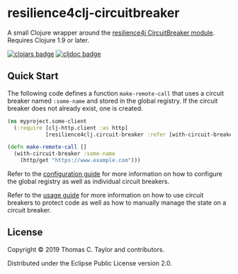 # resilience4clj-circuitbreaker

A small Clojure wrapper around the
[resilience4j CircuitBreaker module](https://resilience4j.readme.io/docs/circuitbreaker).
Requires Clojure 1.9 or later.

[![clojars badge](https://img.shields.io/clojars/v/tessellator/resilience4clj-circuitbreaker.svg)](https://clojars.org/tessellator/resilience4clj-circuitbreaker)
[![cljdoc badge](https://cljdoc.org/badge/tessellator/resilience4clj-circuitbreaker)](https://cljdoc.org/d/tessellator/resilience4clj-circuitbreaker/CURRENT)


## Quick Start

The following code defines a function `make-remote-call` that uses a circuit
breaker named `:some-name` and stored in the global registry. If the circuit
breaker does not already exist, one is created.

```clojure
(ns myproject.some-client
  (:require [clj-http.client :as http]
            [resilience4clj.circuit-breaker :refer [with-circuit-breaker]])

(defn make-remote-call []
  (with-circuit-breaker :some-name
    (http/get "https://www.example.com")))
```

Refer to the [configuration guide](/doc/01_configuration.md) for more
information on how to configure the global registry as well as individual
circuit breakers.

Refer to the [usage guide](/doc/02_usage.md) for more information on how to
use circuit breakers to protect code as well as how to manually manage the state
on a circuit breaker.

## License

Copyright © 2019 Thomas C. Taylor and contributors.

Distributed under the Eclipse Public License version 2.0.
